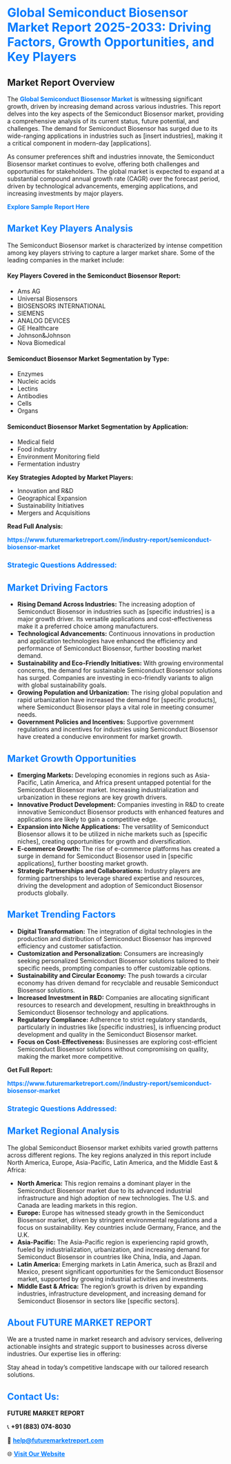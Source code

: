 <h1 style="color: #007BFF;">Global Semiconduct Biosensor Market Report 2025-2033: Driving Factors, Growth Opportunities, and Key Players</h1>

<section id="overview">
<h2>Market Report Overview</h2>
<p>The <a href="https://www.futuremarketreport.com//industry-report/semiconduct-biosensor-market" style="color: #007BFF; text-decoration: none;"><strong>Global Semiconduct Biosensor Market</strong></a> is witnessing significant growth, driven by increasing demand across various industries. This report delves into the key aspects of the Semiconduct Biosensor market, providing a comprehensive analysis of its current status, future potential, and challenges. The demand for Semiconduct Biosensor has surged due to its wide-ranging applications in industries such as [insert industries], making it a critical component in modern-day [applications].</p>
<p>As consumer preferences shift and industries innovate, the Semiconduct Biosensor market continues to evolve, offering both challenges and opportunities for stakeholders. The global market is expected to expand at a substantial compound annual growth rate (CAGR) over the forecast period, driven by technological advancements, emerging applications, and increasing investments by major players.</p>
</section>

<section id="overview">
<p><a href="https://www.futuremarketreport.com//request-sample/reportId=81443" style="color: #007BFF; text-decoration: none;"><strong>Explore Sample Report Here</strong></a></p>
</section>

<section id="key-players">
<h2 style="color: #007BFF;">Market Key Players Analysis</h2>
<p>The Semiconduct Biosensor market is characterized by intense competition among key players striving to capture a larger market share. Some of the leading companies in the market include:</p>
<h4>Key Players Covered in the Semiconduct Biosensor Report:</h4>
<ul><li>Ams AG</li><li>Universal Biosensors</li><li>BIOSENSORS INTERNATIONAL</li><li>SIEMENS</li><li>ANALOG DEVICES</li><li>GE Healthcare</li><li>Johnson&amp;Johnson</li><li>Nova Biomedical</li></ul>
<h4>Semiconduct Biosensor Market Segmentation by Type:</h4>
<ul><li>Enzymes</li><li>Nucleic acids</li><li>Lectins</li><li>Antibodies</li><li>Cells</li><li>Organs</li></ul>

<h4>Semiconduct Biosensor Market Segmentation by Application:</h4>
<ul><li>Medical field</li><li>Food industry</li><li>Environment Monitoring field</li><li>Fermentation industry</li></ul>
<p><strong>Key Strategies Adopted by Market Players:</strong></p>
<ul>
<li>Innovation and R&D</li>
<li>Geographical Expansion</li>
<li>Sustainability Initiatives</li>
<li>Mergers and Acquisitions</li>
</ul>
</section>

<section>
<p><strong>Read Full Analysis: </strong></p><a href="https://www.futuremarketreport.com//industry-report/semiconduct-biosensor-market" style="color: #007BFF; text-decoration: none;"><strong>https://www.futuremarketreport.com//industry-report/semiconduct-biosensor-market</strong></a>
<h3 style="color: #007BFF;">Strategic Questions Addressed:</h3>
</section>

<section id="driving-factors">
<h2 style="color: #007BFF;">Market Driving Factors</h2>
<ul>
<li><strong>Rising Demand Across Industries:</strong> The increasing adoption of Semiconduct Biosensor in industries such as [specific industries] is a major growth driver. Its versatile applications and cost-effectiveness make it a preferred choice among manufacturers.</li>
<li><strong>Technological Advancements:</strong> Continuous innovations in production and application technologies have enhanced the efficiency and performance of Semiconduct Biosensor, further boosting market demand.</li>
<li><strong>Sustainability and Eco-Friendly Initiatives:</strong> With growing environmental concerns, the demand for sustainable Semiconduct Biosensor solutions has surged. Companies are investing in eco-friendly variants to align with global sustainability goals.</li>
<li><strong>Growing Population and Urbanization:</strong> The rising global population and rapid urbanization have increased the demand for [specific products], where Semiconduct Biosensor plays a vital role in meeting consumer needs.</li>
<li><strong>Government Policies and Incentives:</strong> Supportive government regulations and incentives for industries using Semiconduct Biosensor have created a conducive environment for market growth.</li>
</ul>
</section>

<section id="growth-opportunities">
<h2 style="color: #007BFF;">Market Growth Opportunities</h2>
<ul>
<li><strong>Emerging Markets:</strong> Developing economies in regions such as Asia-Pacific, Latin America, and Africa present untapped potential for the Semiconduct Biosensor market. Increasing industrialization and urbanization in these regions are key growth drivers.</li>
<li><strong>Innovative Product Development:</strong> Companies investing in R&D to create innovative Semiconduct Biosensor products with enhanced features and applications are likely to gain a competitive edge.</li>
<li><strong>Expansion into Niche Applications:</strong> The versatility of Semiconduct Biosensor allows it to be utilized in niche markets such as [specific niches], creating opportunities for growth and diversification.</li>
<li><strong>E-commerce Growth:</strong> The rise of e-commerce platforms has created a surge in demand for Semiconduct Biosensor used in [specific applications], further boosting market growth.</li>
<li><strong>Strategic Partnerships and Collaborations:</strong> Industry players are forming partnerships to leverage shared expertise and resources, driving the development and adoption of Semiconduct Biosensor products globally.</li>
</ul>
</section>

<section id="trending-factors">
<h2 style="color: #007BFF;">Market Trending Factors</h2>
<ul>
<li><strong>Digital Transformation:</strong> The integration of digital technologies in the production and distribution of Semiconduct Biosensor has improved efficiency and customer satisfaction.</li>
<li><strong>Customization and Personalization:</strong> Consumers are increasingly seeking personalized Semiconduct Biosensor solutions tailored to their specific needs, prompting companies to offer customizable options.</li>
<li><strong>Sustainability and Circular Economy:</strong> The push towards a circular economy has driven demand for recyclable and reusable Semiconduct Biosensor solutions.</li>
<li><strong>Increased Investment in R&D:</strong> Companies are allocating significant resources to research and development, resulting in breakthroughs in Semiconduct Biosensor technology and applications.</li>
<li><strong>Regulatory Compliance:</strong> Adherence to strict regulatory standards, particularly in industries like [specific industries], is influencing product development and quality in the Semiconduct Biosensor market.</li>
<li><strong>Focus on Cost-Effectiveness:</strong> Businesses are exploring cost-efficient Semiconduct Biosensor solutions without compromising on quality, making the market more competitive.</li>
</ul>
</section>

<section>
<p><strong>Get Full Report: </strong></p><a href="https://www.futuremarketreport.com//industry-report/semiconduct-biosensor-market" style="color: #007BFF; text-decoration: none;"><strong>https://www.futuremarketreport.com//industry-report/semiconduct-biosensor-market</strong></a>
<h3 style="color: #007BFF;">Strategic Questions Addressed:</h3>
</section>


<section id="regional-analysis">
<h2 style="color: #007BFF;">Market Regional Analysis</h2>
<p>The global Semiconduct Biosensor market exhibits varied growth patterns across different regions. The key regions analyzed in this report include North America, Europe, Asia-Pacific, Latin America, and the Middle East & Africa:</p>
<ul>
<li><strong>North America:</strong> This region remains a dominant player in the Semiconduct Biosensor market due to its advanced industrial infrastructure and high adoption of new technologies. The U.S. and Canada are leading markets in this region.</li>
<li><strong>Europe:</strong> Europe has witnessed steady growth in the Semiconduct Biosensor market, driven by stringent environmental regulations and a focus on sustainability. Key countries include Germany, France, and the U.K.</li>
<li><strong>Asia-Pacific:</strong> The Asia-Pacific region is experiencing rapid growth, fueled by industrialization, urbanization, and increasing demand for Semiconduct Biosensor in countries like China, India, and Japan.</li>
<li><strong>Latin America:</strong> Emerging markets in Latin America, such as Brazil and Mexico, present significant opportunities for the Semiconduct Biosensor market, supported by growing industrial activities and investments.</li>
<li><strong>Middle East & Africa:</strong> The region’s growth is driven by expanding industries, infrastructure development, and increasing demand for Semiconduct Biosensor in sectors like [specific sectors].</li>
</ul>
</section>

<footer>
<h2 style="color: #007BFF;">About FUTURE MARKET REPORT</h2>
<p>We are a trusted name in market research and advisory services, delivering actionable insights and strategic support to businesses across diverse industries. Our expertise lies in offering:</p>

<p>Stay ahead in today’s competitive landscape with our tailored research solutions.</p>

<h2 style="color: #007BFF;">Contact Us:</h2>
<p><strong>FUTURE MARKET REPORT</strong></p>
<p>📞 <strong>+91 (883) 074-8030</strong></p>
<p>📧 <strong><a href="mailto:help@futuremarketreport.com" style="color: #007BFF;">help@futuremarketreport.com</a></strong></p>
<p>🌐 <strong><a href="https://www.futuremarketreport.com/" style="color: #007BFF;">Visit Our Website</a></strong></p>
</footer>